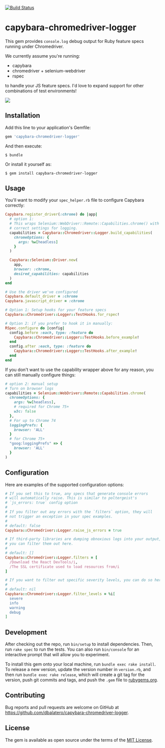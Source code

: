 [![Build Status](https://travis-ci.org/dbalatero/capybara-chromedriver-logger.svg?branch=master)](https://travis-ci.org/dbalatero/capybara-chromedriver-logger)

# capybara-chromedriver-logger

This gem provides `console.log` debug output for Ruby feature specs running under Chromedriver.

We currently assume you're running:

* capybara
* chromedriver + selenium-webdriver
* rspec

to handle your JS feature specs. I'd love to expand support for other combinations of test environments!

<img src="https://raw.githubusercontent.com/dbalatero/capybara-chromedriver-logger/master/images/example.png" />

## Installation

Add this line to your application's Gemfile:

```ruby
gem 'capybara-chromedriver-logger'
```

And then execute:

    $ bundle

Or install it yourself as:

    $ gem install capybara-chromedriver-logger

## Usage

You'll want to modify your `spec_helper.rb` file to configure Capybara correctly:

```ruby
Capybara.register_driver(:chrome) do |app|
  # option 1:
  # This wraps Selenium::WebDriver::Remote::Capabilities.chrome() with the
  # correct settings for logging.
  capabilities = Capybara::Chromedriver::Logger.build_capabilities(
    chromeOptions: {
      args: %w[headless]
    }
  )

  Capybara::Selenium::Driver.new(
    app,
    browser: :chrome,
    desired_capabilities: capabilities
  )
end

# Use the driver we've configured
Capybara.default_driver = :chrome
Capybara.javascript_driver = :chrome

# Option 1: Setup hooks for your feature specs
Capybara::Chromedriver::Logger::TestHooks.for_rspec!

# Option 2: if you prefer to hook it in manually:
RSpec.configure do |config|
  config.before :each, type: :feature do
    Capybara::Chromedriver::Logger::TestHooks.before_example!
  end
  config.after :each, type: :feature do
    Capybara::Chromedriver::Logger::TestHooks.after_example!
  end
end
```

If you don't want to use the capability wrapper above for any reason, you can
still manually configure things:

```ruby
# option 2: manual setup
# Turn on browser logs
capabilities = Selenium::WebDriver::Remote::Capabilities.chrome(
  chromeOptions: {
    args: %w[headless],
    # required for Chrome 75+
    w3c: false
  },
  # For up to Chrome 74
  loggingPrefs: {
    browser: 'ALL'
  }
  # for Chrome 75+
  "goog:loggingPrefs" => {
    browser: 'ALL'
  }
)
```

## Configuration

Here are examples of the supported configuration options:

```ruby
# If you set this to true, any specs that generate console errors
# will automatically raise. This is similar to poltergeist's
# `js_errors: true` config option
#
# If you filter out any errors with the `filters` option, they will
# not trigger an exception in your spec examples.
#
# default: false
Capybara::Chromedriver::Logger.raise_js_errors = true

# If third-party libraries are dumping obnoxious logs into your output,
# you can filter them out here.
#
# default: []
Capybara::Chromedriver::Logger.filters = [
  /Download the React DevTools/i,
  /The SSL certificate used to load resources from/i
]

# If you want to filter out specific severity levels, you can do so here:
#
# default: nil
Capybara::Chromedriver::Logger.filter_levels = %i[
  severe
  info
  warning
  debug
]
```

## Development

After checking out the repo, run `bin/setup` to install dependencies. Then, run `rake spec` to run the tests. You can also run `bin/console` for an interactive prompt that will allow you to experiment.

To install this gem onto your local machine, run `bundle exec rake install`. To release a new version, update the version number in `version.rb`, and then run `bundle exec rake release`, which will create a git tag for the version, push git commits and tags, and push the `.gem` file to [rubygems.org](https://rubygems.org).

## Contributing

Bug reports and pull requests are welcome on GitHub at https://github.com/dbalatero/capybara-chromedriver-logger.

## License

The gem is available as open source under the terms of the [MIT License](https://opensource.org/licenses/MIT).
